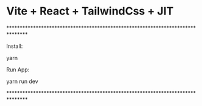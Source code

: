 <p align="center">
  <h1>Vite + React + TailwindCss + JIT</h1>
</p>
*******************************************************************************
<p>Install:</p>
<p>yarn</p>
<p>Run App:</p>
<p>yarn run dev</p>
*******************************************************************************


</p>
